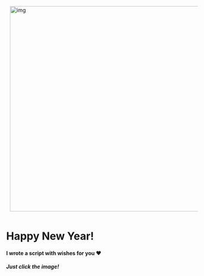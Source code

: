 [<img style='margin:10px;' alt='img' width='550px' src='https://previews.123rf.com/images/meineurlaubswelt/meineurlaubswelt1711/meineurlaubswelt171100071/89532718-happy-new-year-2021.jpg' />](https://github.com/K0nicki/Scripts/blob/master/new_Year_wishes.sh)

# Happy New Year!
#### I wrote a script with wishes for you ❤
##### Just click the image!
